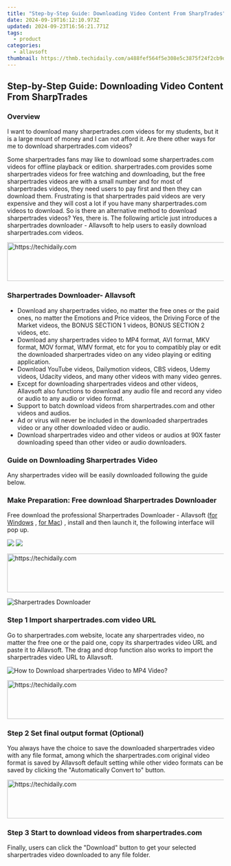```yaml
---
title: "Step-by-Step Guide: Downloading Video Content From SharpTrades"
date: 2024-09-19T16:12:10.973Z
updated: 2024-09-23T16:56:21.771Z
tags:
  - product
categories:
  - allavsoft
thumbnail: https://thmb.techidaily.com/a488fef564f5e308e5c3875f24f2cb9db2970eba8b2bf719cd3aff87104df8bb.jpg
---
```


## Step-by-Step Guide: Downloading Video Content From SharpTrades

### Overview

I want to download many sharpertrades.com videos for my students, but it is a large mount of money and I can not afford it. Are there other ways for me to download sharpertrades.com videos?

Some sharpertrades fans may like to download some sharpertrades.com videos for offline playback or edition. sharpertrades.com provides some sharpertrades videos for free watching and downloading, but the free sharpertrades videos are with a small number and for most of sharpertrades videos, they need users to pay first and then they can download them. Frustrating is that sharpertrades paid videos are very expensive and they will cost a lot if you have many sharpertrades.com videos to download. So is there an alternative method to download sharpertrades videos? Yes, there is. The following article just introduces a sharpertrades downloader - Allavsoft to help users to easily download sharpertrades.com videos.

<!-- affiliate ads begin -->
<a href="https://appsumo.8odi.net/c/5597632/2100533/7443" target="_top" id="2100533">
  <img src="//a.impactradius-go.com/display-ad/7443-2100533" border="0" alt="https://techidaily.com" width="728" height="90"/>
</a>
<img height="0" width="0" src="https://appsumo.8odi.net/i/5597632/2100533/7443" style="position:absolute;visibility:hidden;" border="0" />
<!-- affiliate ads end -->

### Sharpertrades Downloader- Allavsoft

* Download any sharpertrades video, no matter the free ones or the paid ones, no matter the Emotions and Price videos, the Driving Force of the Market videos, the BONUS SECTION 1 videos, BONUS SECTION 2 videos, etc.
* Download any sharpertrades video to MP4 format, AVI format, MKV format, MOV format, WMV format, etc for you to compatibly play or edit the downloaded sharpertrades video on any video playing or editing application.
* Download YouTube videos, Dailymotion videos, CBS videos, Udemy videos, Udacity videos, and many other videos with many video genres.
* Except for downloading sharpertrades videos and other videos, Allavsoft also functions to download any audio file and record any video or audio to any audio or video format.
* Support to batch download videos from sharpertrades.com and other videos and audios.
* Ad or virus will never be included in the downloaded sharpertrades video or any other downloaded video or audio.
* Download sharpertrades video and other videos or audios at 90X faster downloading speed than other video or audio downloaders.

### Guide on Downloading Sharpertrades Video

Any sharpertrades video will be easily downloaded following the guide below.

### Make Preparation: Free download Sharpertrades Downloader

Free download the professional Sharpertrades Downloader - Allavsoft ([for Windows](https://tools.techidaily.com/allavsoft/products/) , [for Mac](https://tools.techidaily.com/allavsoft/products/)) , install and then launch it, the following interface will pop up.

[![](https://www.allavsoft.com/how-to/../images/how-to/free-download-win.jpg)](https://tools.techidaily.com/allavsoft/products/) [![](https://www.allavsoft.com/how-to/../images/how-to/free-download-mac.jpg)](https://tools.techidaily.com/allavsoft/products/)

<!-- affiliate ads begin -->
<a href="https://appsumo.8odi.net/c/5597632/2049391/7443" target="_top" id="2049391">
  <img src="//a.impactradius-go.com/display-ad/7443-2049391" border="0" alt="https://techidaily.com" width="728" height="90"/>
</a>
<img height="0" width="0" src="https://appsumo.8odi.net/i/5597632/2049391/7443" style="position:absolute;visibility:hidden;" border="0" />
<!-- affiliate ads end -->

![Sharpertrades Downloader](https://www.allavsoft.com/how-to/../images/allavsoft/screen-shot-600.jpg)

### Step 1 Import sharpertrades.com video URL

Go to sharpertrades.com website, locate any sharpertrades video, no matter the free one or the paid one, copy its sharpertrades video URL and paste it to Allavsoft. The drag and drop function also works to import the sharpertrades video URL to Allavsoft.

![How to Download sharpertrades Video to MP4 Video?](https://www.allavsoft.com/how-to/../images/how-to/download-rtmp-video/download-rtmp-video.jpg)

<!-- affiliate ads begin -->
<a href="https://aligracehair.sjv.io/c/5597632/1997695/19272" target="_top" id="1997695">
  <img src="//a.impactradius-go.com/display-ad/19272-1997695" border="0" alt="https://techidaily.com" width="728" height="90"/>
</a>
<img height="0" width="0" src="https://aligracehair.sjv.io/i/5597632/1997695/19272" style="position:absolute;visibility:hidden;" border="0" />
<!-- affiliate ads end -->

### Step 2 Set final output format (Optional)

You always have the choice to save the downloaded sharpertrades video with any file format, among which the sharpertrades.com original video format is saved by Allavsoft default setting while other video formats can be saved by clicking the "Automatically Convert to" button.

<!-- affiliate ads begin -->
<a href="https://ephamedtechinc.pxf.io/c/5597632/2130533/26400" target="_top" id="2130533">
  <img src="//a.impactradius-go.com/display-ad/26400-2130533" border="0" alt="https://techidaily.com" width="728" height="90"/>
</a>
<img height="0" width="0" src="https://ephamedtechinc.pxf.io/i/5597632/2130533/26400" style="position:absolute;visibility:hidden;" border="0" />
<!-- affiliate ads end -->

### Step 3 Start to download videos from sharpertrades.com

Finally, users can click the "Download" button to get your selected sharpertrades video downloaded to any file folder.

<ins class="adsbygoogle"
     style="display:block"
     data-ad-format="autorelaxed"
     data-ad-client="ca-pub-7571918770474297"
     data-ad-slot="1223367746"></ins>

<ins class="adsbygoogle"
     style="display:block"
     data-ad-client="ca-pub-7571918770474297"
     data-ad-slot="8358498916"
     data-ad-format="auto"
     data-full-width-responsive="true"></ins>



